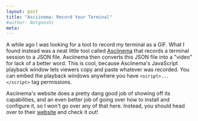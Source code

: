 ```yaml
---
layout: post
title: "Asciinema: Record Your Terminal"
#author: Notgnoshi
meta:
---
```


A while ago I was looking for a tool to record my terminal as a GIF. What I found instead was a neat little tool called [Asciinema](https://asciinema.org/) that records a terminal session to a JSON file. Asciinema then converts this JSON file into a "video" for lack of a better word. This is cool, because Asciinema's JavaScript playback window lets viewers copy and paste whatever was recorded. You can embed the playback windows anywhere you have `<script>... </script>` tag permissions.

Asciinema's website does a pretty dang good job of showing off its capabilities, and an even better job of going over how to install and configure it, so I won't go over any of that here. Instead, you should head over to their [website](https://asciinema.org/) and check it out!

<script type="text/javascript" src="https://asciinema.org/a/686.js" id="asciicast-686" async></script>
